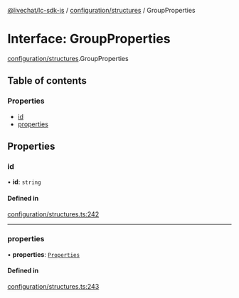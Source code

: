 [@livechat/lc-sdk-js](../README.md) / [configuration/structures](../modules/configuration_structures.md) / GroupProperties

# Interface: GroupProperties

[configuration/structures](../modules/configuration_structures.md).GroupProperties

## Table of contents

### Properties

- [id](configuration_structures.GroupProperties.md#id)
- [properties](configuration_structures.GroupProperties.md#properties)

## Properties

### id

• **id**: `string`

#### Defined in

[configuration/structures.ts:242](https://github.com/livechat/lc-sdk-js/blob/4da1eb6/src/configuration/structures.ts#L242)

___

### properties

• **properties**: [`Properties`](objects.Properties.md)

#### Defined in

[configuration/structures.ts:243](https://github.com/livechat/lc-sdk-js/blob/4da1eb6/src/configuration/structures.ts#L243)
